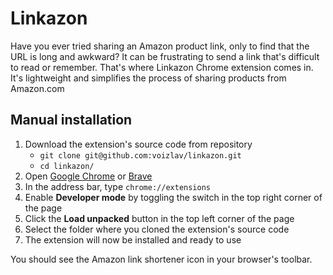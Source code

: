 # Linkazon

Have you ever tried sharing an Amazon product link, only to find that the URL is long and awkward? It can be frustrating to send a link that's difficult to read or remember. That's where Linkazon Chrome extension comes in. It's lightweight and simplifies the process of sharing products from Amazon.com

## Manual installation

1. Download the extension's source code from repository
    - `git clone git@github.com:voizlav/linkazon.git`
    - `cd linkazon/`
2. Open [Google Chrome](https://www.google.com/chrome/) or [Brave](https://brave.com/download/)
3. In the address bar, type `chrome://extensions`
4. Enable **Developer mode** by toggling the switch in the top right corner of the page
6. Click the **Load unpacked** button in the top left corner of the page
7. Select the folder where you cloned the extension's source code
8. The extension will now be installed and ready to use

You should see the Amazon link shortener icon in your browser's toolbar.
